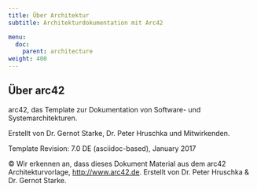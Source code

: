 ```yaml
---
title: Über Architektur
subtitle: Architekturdokumentation mit Arc42

menu:
  doc:
    parent: architecture
weight: 400
---
```


## Über arc42

arc42, das Template zur Dokumentation von Software- und
Systemarchitekturen.

Erstellt von Dr. Gernot Starke, Dr. Peter Hruschka und Mitwirkenden.

Template Revision: 7.0 DE (asciidoc-based), January 2017

© Wir erkennen an, dass dieses Dokument Material aus dem arc42
Architekturvorlage, <http://www.arc42.de>. Erstellt von Dr. Peter
Hruschka & Dr. Gernot Starke.
